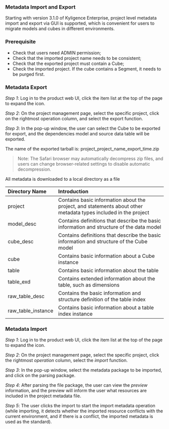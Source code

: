 ### Metadata Import and Export

Starting with version 3.1.0 of Kyligence Enterprise, project level metadata import and export via GUI is supported, which is convenient for users to migrate models and cubes in different environments.

### Prerequisite

- Check that users need ADMIN permission;
- Check that the imported project name needs to be consistent;
- Check that the exported project must contain a Cube;
- Check the imported project. If the cube contains a Segment, it needs to be purged first.

### Metadata Export 

*Step 1*: Log in to the product web UI, click the item list at the top of the page to expand the icon.

*Step 2*: On the project management page, select the specific project, click on the rightmost operation column, and select the export function.

*Step 3*: In the pop-up window, the user can select the Cube to be exported for export, and the dependencies model and source data table will be exported.

The name of the exported tarball is: project_project_name_export_time.zip

> Note: The Safari browser may automatically decompress zip files, and users can change browser-related settings to disable automatic decompression.
>

All metadata is downloaded to a local directory as a file



| Directory Name     | Introduction                                                 |
| :----------------- | :----------------------------------------------------------- |
| project            | Contains basic information about the project, and statements about other metadata types included in the project |
| model_desc         | Contains definitions that describe the basic information and structure of the data model |
| cube_desc          | Contains definitions that describe the basic information and structure of the Cube model |
| cube               | Contains basic information about a Cube instance             |
| table              | Contains basic information about the table                   |
| table_exd          | Contains extended information about the table, such as dimensions |
| raw_table_desc     | Contains the basic information and structure definition of the table index |
| raw_table_instance | Contains basic information about a table index instance      |

### Metadata Import

*Step 1*: Log in to the product web UI, click the item list at the top of the page to expand the icon.

*Step 2*: On the project management page, select the specific project, click the rightmost *operation* column, select the *import* function.

*Step 3*: In the pop-up window, select the metadata package to be imported, and click on the parsing package.

*Step 4*: After parsing the file package, the user can view the *preview* information, and the preview will inform the user what resources are included in the project metadata file.

*Step 5*: The user clicks the import to start the import metadata operation (while importing, it detects whether the imported resource conflicts with the current environment, and if there is a conflict, the imported metadata is used as the standard).